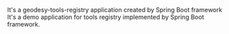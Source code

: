 It's a geodesy-tools-registry application created by Spring Boot framework
It's a demo application for tools registry implemented by Spring Boot framework.
